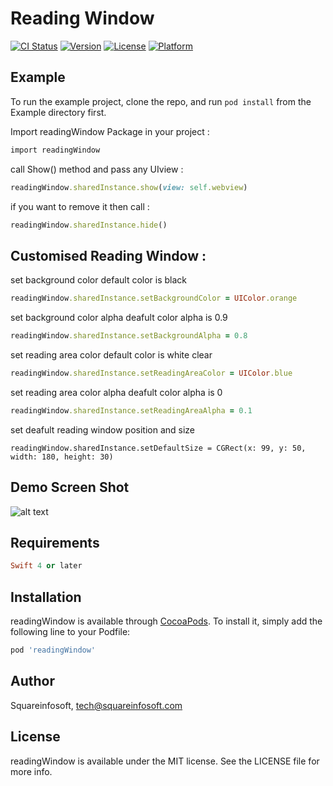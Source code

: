 # Reading Window

[![CI Status](http://img.shields.io/travis/amit44405/readingWindow.svg?style=flat)](https://travis-ci.org/amit44405/readingWindow)
[![Version](https://img.shields.io/cocoapods/v/readingWindow.svg?style=flat)](http://cocoapods.org/pods/readingWindow)
[![License](https://img.shields.io/cocoapods/l/readingWindow.svg?style=flat)](http://cocoapods.org/pods/readingWindow)
[![Platform](https://img.shields.io/cocoapods/p/readingWindow.svg?style=flat)](http://cocoapods.org/pods/readingWindow)

## Example

To run the example project, clone the repo, and run `pod install` from the Example directory first.

Import readingWindow Package in your project :

```ruby
import readingWindow
```

call Show() method and pass any UIview :

```ruby
readingWindow.sharedInstance.show(view: self.webview)
```

if you want to remove it then call :

```ruby
readingWindow.sharedInstance.hide()
```

## Customised Reading Window :

set background color default color is black

```ruby
readingWindow.sharedInstance.setBackgroundColor = UIColor.orange
```

set background color alpha deafult color alpha is 0.9

```ruby
readingWindow.sharedInstance.setBackgroundAlpha = 0.8
```

set  reading area color default color is white clear

```ruby
readingWindow.sharedInstance.setReadingAreaColor = UIColor.blue
```

set reading area color alpha deafult color alpha is 0

```ruby
readingWindow.sharedInstance.setReadingAreaAlpha = 0.1
```

set deafult reading window position and size

```
readingWindow.sharedInstance.setDefaultSize = CGRect(x: 99, y: 50, width: 180, height: 30)
```

## Demo Screen Shot
![alt text](https://raw.githubusercontent.com/amit44405/ReadingWindow/Example/readingWindow/ScreenShot.png)


## Requirements

```ruby
Swift 4 or later
```

## Installation

readingWindow is available through [CocoaPods](http://cocoapods.org). To install
it, simply add the following line to your Podfile:

```ruby
pod 'readingWindow'
```

## Author

Squareinfosoft, tech@squareinfosoft.com

## License

readingWindow is available under the MIT license. See the LICENSE file for more info.
